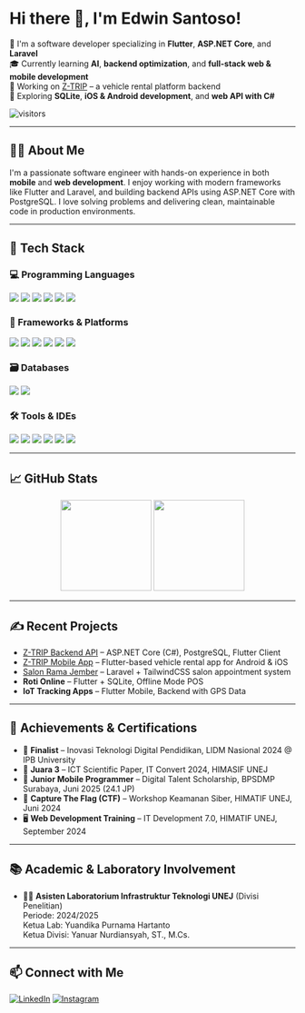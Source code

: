 # Hi there 👋, I'm Edwin Santoso!

🚀 I'm a software developer specializing in **Flutter**, **ASP.NET Core**, and **Laravel**  
🎓 Currently learning **AI**, **backend optimization**, and **full-stack web & mobile development**  
💼 Working on [Z-TRIP](https://github.com/Edwin811/ZTRIP-API) – a vehicle rental platform backend  
🌱 Exploring **SQLite**, **iOS & Android development**, and **web API with C#**

![visitors](https://visitor-badge.laobi.icu/badge?page_id=edwinsantoso)

---

## 👨‍💻 About Me

I'm a passionate software engineer with hands-on experience in both **mobile** and **web development**. I enjoy working with modern frameworks like Flutter and Laravel, and building backend APIs using ASP.NET Core with PostgreSQL. I love solving problems and delivering clean, maintainable code in production environments.

---

## 🚀 Tech Stack

### 💻 Programming Languages  
<p>
  <img src="https://img.shields.io/badge/Dart-0175C2?style=for-the-badge&logo=dart&logoColor=white"/>
  <img src="https://img.shields.io/badge/C%23-239120?style=for-the-badge&logo=csharp&logoColor=white"/>
  <img src="https://img.shields.io/badge/PHP-777BB4?style=for-the-badge&logo=php&logoColor=white"/>
  <img src="https://img.shields.io/badge/JavaScript-F7DF1E?style=for-the-badge&logo=javascript&logoColor=black"/>
  <img src="https://img.shields.io/badge/HTML5-E34F26?style=for-the-badge&logo=html5&logoColor=white"/>
  <img src="https://img.shields.io/badge/CSS3-1572B6?style=for-the-badge&logo=css3&logoColor=white"/>
</p>

### 🧰 Frameworks & Platforms  
<p>
  <img src="https://img.shields.io/badge/Flutter-02569B?style=for-the-badge&logo=flutter&logoColor=white"/>
  <img src="https://img.shields.io/badge/Laravel-FF2D20?style=for-the-badge&logo=laravel&logoColor=white"/>
  <img src="https://img.shields.io/badge/ASP.NET-512BD4?style=for-the-badge&logo=dotnet&logoColor=white"/>
  <img src="https://img.shields.io/badge/Firebase-FFCA28?style=for-the-badge&logo=firebase&logoColor=black"/>
  <img src="https://img.shields.io/badge/TailwindCSS-06B6D4?style=for-the-badge&logo=tailwindcss&logoColor=white"/>
  <img src="https://img.shields.io/badge/Bootstrap-7952B3?style=for-the-badge&logo=bootstrap&logoColor=white"/>
</p>

### 🗃️ Databases  
<p>
  <img src="https://img.shields.io/badge/PostgreSQL-4169E1?style=for-the-badge&logo=postgresql&logoColor=white"/>
  <img src="https://img.shields.io/badge/SQLite-003B57?style=for-the-badge&logo=sqlite&logoColor=white"/>
</p>

### 🛠️ Tools & IDEs  
<p>
  <img src="https://img.shields.io/badge/VSCode-007ACC?style=for-the-badge&logo=visualstudiocode&logoColor=white"/>
  <img src="https://img.shields.io/badge/Xcode-147EFB?style=for-the-badge&logo=xcode&logoColor=white"/>
  <img src="https://img.shields.io/badge/Android_Studio-3DDC84?style=for-the-badge&logo=android-studio&logoColor=white"/>
  <img src="https://img.shields.io/badge/Postman-FF6C37?style=for-the-badge&logo=postman&logoColor=white"/>
  <img src="https://img.shields.io/badge/Git-F05032?style=for-the-badge&logo=git&logoColor=white"/>
  <img src="https://img.shields.io/badge/GitHub-181717?style=for-the-badge&logo=github&logoColor=white"/>
</p>

---

## 📈 GitHub Stats

<p align="center">
  <img src="https://github-readme-stats.vercel.app/api?username=Edwin811&show_icons=true&theme=radical&count_private=true&include_all_commits=true" height="160"/>
  <img src="https://github-readme-stats.vercel.app/api/top-langs/?username=Edwin811&layout=compact&theme=radical" height="160"/>
</p>


---

## ✍️ Recent Projects

- [Z-TRIP Backend API](https://github.com/Edwin811/ZTRIP-API) – ASP.NET Core (C#), PostgreSQL, Flutter Client
- [Z-TRIP Mobile App](https://github.com/Edwin811/Z-TRIP-APP) – Flutter-based vehicle rental app for Android & iOS
- [Salon Rama Jember](https://github.com/Edwin811/SalonRamaJember.git) – Laravel + TailwindCSS salon appointment system
- **Roti Online** – Flutter + SQLite, Offline Mode POS
- **IoT Tracking Apps** – Flutter Mobile, Backend with GPS Data

---

## 🏅 Achievements & Certifications

- 🏅 **Finalist** – Inovasi Teknologi Digital Pendidikan, LIDM Nasional 2024 @ IPB University  
- 🥉 **Juara 3** – ICT Scientific Paper, IT Convert 2024, HIMASIF UNEJ  
- 🧠 **Junior Mobile Programmer** – Digital Talent Scholarship, BPSDMP Surabaya, Juni 2025 (24.1 JP)  
- 🔐 **Capture The Flag (CTF)** – Workshop Keamanan Siber, HIMATIF UNEJ, Juni 2024  
- 🖥️ **Web Development Training** – IT Development 7.0, HIMATIF UNEJ, September 2024

---

## 📚 Academic & Laboratory Involvement

- 👨‍🔬 **Asisten Laboratorium Infrastruktur Teknologi UNEJ** (Divisi Penelitian)  
  Periode: 2024/2025  
  Ketua Lab: Yuandika Purnama Hartanto  
  Ketua Divisi: Yanuar Nurdiansyah, ST., M.Cs.
---

## 📫 Connect with Me

[![LinkedIn](https://img.shields.io/badge/-LinkedIn-blue?style=for-the-badge&logo=linkedin)](https://linkedin.com/in/edwinsantoso)
[![Instagram](https://img.shields.io/badge/-Instagram-E4405F?style=for-the-badge&logo=instagram&logoColor=white)](https://instagram.com/edwinsantoso)
